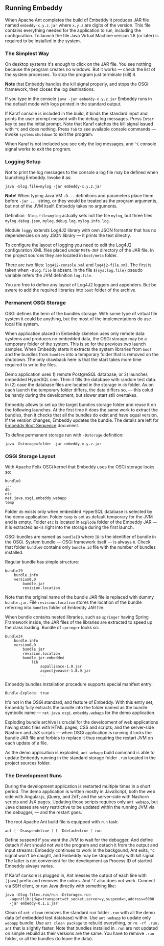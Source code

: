 ## Running Embeddy

When Apache Ant completes the build of Embeddy it produces JAR file named
`embeddy-x.y.z.jar` where `x.y.z` are digits of the version. This file
contains everything needed for the application to run, including the
configuration. To launch the file Java Virtual Machine version 1.8
(or later) is required to be installed in the system.


### The Simplest Way

On desktop systems it's enough to click on the JAR file. You see nothing
because the program creates no windows. But it works — check the list of
the system processes. To stop the program just terminate (kill) it.

**Note** that Embeddy handles the kill signal properly, and stops the OSGi
framework, then closes the log destinations.

If you type in the console `java -jar embeddy-x.y.z.jar` Embeddy runs
in the default mode with logs printed in the standard output.

If Karaf console is included in the build, it binds the standard input
and prints the user prompt messed with the debug log messages. Press
`Enter` key to see the initial prompt. Note that Karaf catches the kill
signal issued with `^C` and does nothing. Press `Tab` to see available
console commands — invoke `system:shutdown` to exit the program.

When Karaf is not included you see only the log messages, and `^C`
console signal works to exit the program.


### Logging Setup

Not to print the log messages to the console a log file may be defined
when launching Embeddy. Invoke it as:

    java -Dlog.file=mylog -jar embeddy-x.y.z.jar

**Note!** When typing Java VM `-D...` definitions and parameters place them
before `-jar ...` string, or they would be treated as the program arguments,
but not of the JVM itself. Embeddy takes no arguments.

Definition `-Dlog.file=mylog` actually sets not the file `mylog`, but three
files: `mylog.debug.json`, `mylog.debug.log`, `mylog.info.log`.

Module `loggy` extends Log4J2 library with own JSON formatter that has no
dependencies on any JSON library — it prints the text directly.

To configure the layout of logging you need to edit the Log4J2 configuration
XML files placed under `META-INF` directory of the JAR file. In the project
sources they are located in `boot/meta` folder.

There are two files: `log4j2-console.xml` and `log4j2-file.xml`. The first
is taken when `-Dlog.file` is absent. In the file `${sys:log.file}` pseudo
variable refers the JVM definition `log.file`.

You are free to define any layout of Log4J2 loggers and appenders. But be
aware to add the required libraries into `boot` folder of the archive.


### Permanent OSGi Storage

OSGi defines the term of the bundles storage. With some type of virtual file
system it could be anything, but the most of the implementations do use local
file system.

When application placed in Embeddy skeleton uses only remote data systems and
produces no embedded data, the OSGi storage may be a temporary folder of the
system. This is so for the previous two launch samples. When Embeddy starts
it extracts the system libraries from `boot` and the bundles from `bundles`
into a temporary folder that is removed on the shutdown. The only drawback
here is that the start takes more time required to write the files.

Demo application uses 1) remote PostgreSQL database; or 2) launches embedded
HyperSQL one. Then it fills the database with random test data. In (2) case
the database files are located in the storage in `db` folder. As on each
launch the temporary folder differs, the data differs so, — this colud be
handy during the development, but slower start still overtakes.

Embeddy allows to set up the target bundles storage folder and reuse it on
the following launches. At the first time it does the same work to extract
the bundles, then it checks that all the bundles do exist and have equal
version. If the version changes, Embeddy updates the bundle. The details are
left for [Embeddy Boot Sequence](boot.md) document.

To define permanent storage run with `-Dstorage` definition:

    java -Dstorage=folder -jar embeddy-x.y.z.jar


### OSGi Storage Layout

With Apache Felix OSGi kernel that Embeddy uses the OSGi storage looks so:

    bundle0
    ...
    db
    etc
    net.java.osgi.embeddy.webapp
    temp

Folder `db` exists only when embedded HyperSQL database is selected by the
demo application. Folder `temp` is set as default temporary for the JVM and
is empty. Folder `etc` is located in `explode` folder of the Embeddy JAR —
it is extracted as-is right into the storage during the first launch.

OSGi bundles are named as `bundleID` where `ID` is the identifier of
bundle in the OSGi. System bundle — OSGi framework itself — is always `0`.
Check that folder `bundle0` contains only `bundle.id` file with the number
of bundles installed.

Regular bundle has simple structure:

    bundle29
        bundle.info
        version0.0
            bundle.jar
            revision.location

Note that the original name of the bundle JAR file is replaced with dummy
`bundle.jar`. File `revision.location` stores the location of the bundle
referring into `bundles` folder of Embeddy JAR file.

When bundle contains nested libraries, such as `springer` having Spring
Framework inside, the JAR files of the libraries are extracted to speed
up the class loading. Bundle of `springer` looks so:

    bundle24
        bundle.info
        version0.0
            bundle.jar
            revision.location
            bundle.jar-embedded
                lib
                    aopalliance-1.0.jar
                    aspectjweaver-1.8.9.jar
                    ...

Embeddy bundles installation procedure supports special manifest entry:

    Bundle-Explode: true

It's not in the OSGi standard, and feature of Embeddy. With this entry set,
Embeddy fully extracts the bundle into the folder named as the bundle
symbolic name — `net.java.osgi.embeddy.webapp` for the demo application.

Exploding bundle archive is crucial for the development of web applications
having static files with HTML pages, CSS and scripts; and the server-side
Nashorn and JsX scripts — when OSGi application is running it locks the
bundle JAR file and forbids to replace it thus requiring the restart JVM
on each update of a file.

As the demo application is exploded, `ant webapp` build command is able
to update Embeddy running in the standard storage folder `.run` located
in the project sources folder.


### The Development Runs

During the development application is restarted multiple times in a short
period. The demo application is written mostly in JavaScript, both the
web side with Angular.js, jQuery, and ZeT; and the server-side with
Nashorn scripts and JsX pages. Updating those scripts requires only
`ant webapp`, but Java classes are very restrictive to be updated
within the running JVM via the debugger, — and the restart goes.

The root Apache Ant build file is equipped with `run` task:

    ant [ -Dsuspend=true ] [ -Ddetach=true ] run

Define suspend if you want the JVM to wait for the debugger. And define
detach if Ant should not wait the program and detach it from the output
and input streams: Embeddy continues to work in the backgound, Ant exits,
`^C` signal won't be caught, and Embeddy may be stopped only with kill
signal. The latter is not convenient for the development as Process ID
of started Embeddy always varies.

If Karaf console is plugged in, Ant messes the output of each line with
`[java]` prefix and removes the colors. And `^C` also does not work.
Connect via SSH client, or run Java directly with something like:

    java -Dlog.file=.run/run -Dstorage=.run
      -agentlib:jdwp=transport=dt_socket,server=y,suspend=n,address=5000
      -jar embeddy-0.1.1.jar

Clean of `ant clean` removes the standard run folder `.run` with all the
demo data (of embedded test database) within. Use `ant webapp` to update
only `webapp` bundle. Use `ant clean package` to rebuild everything, or
`rm -rf .run; ant` that is slightly faster. Note that bundles installed
in `.run` are not updated on simple rebuild as their versions are the same.
You have to remove `.run` folder, or all the bundles (to leave the data).